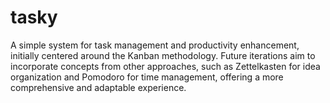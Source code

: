 # tasky

A simple system for task management and productivity enhancement, initially centered around the Kanban methodology. Future iterations aim to incorporate concepts from other approaches, such as Zettelkasten for idea organization and Pomodoro for time management, offering a more comprehensive and adaptable experience.
